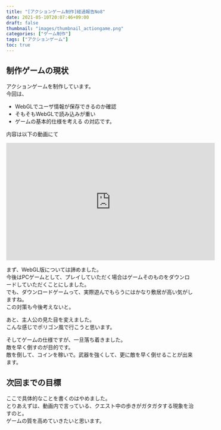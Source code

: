 ```yaml
---
title: "[アクションゲーム制作]経過報告No8"
date: 2021-05-10T20:07:46+09:00
draft: false
thumbnail: "images/thumbnail_actiongame.png"
categories: ["ゲーム制作"]
tags: ["アクションゲーム"]
toc: true
---
```


## 制作ゲームの現状  
アクションゲームを制作しています。  
今回は、
- WebGLでユーザ情報が保存できるのか確認
- そもそもWebGLで読み込みが重い
- ゲームの基本的仕様を考える
の対応です。  
  
内容は以下の動画にて  
<iframe width="560" height="315" src="https://www.youtube.com/embed/ZEOaxg_74p4" frameborder="0" allow="accelerometer; autoplay; clipboard-write; encrypted-media; gyroscope; picture-in-picture" allowfullscreen></iframe>  

まず、WebGL版については諦めました。  
今後はPCゲームとして、プレイしていただく場合はゲームそのものをダウンロードしていただくことにしました。  
でも、ダウンロードゲームって、実際遊んでもらうにはかなり敷居が高い気がしますね。  
この対策も今後考えないと。  
  

あと、主人公の見た目を変えました。  
こんな感じでポリゴン風で行こうと思います。  
  
そしてゲームの仕様ですが、一旦落ち着きました。  
敵を早く倒すのが目的です。  
敵を倒して、コインを稼いで。武器を強くして、更に敵を早く倒せることが出来ます。  
  


## 次回までの目標
ここで具体的なことを書くのはやめました。  
とりあえずは、動画内で言っている、クエスト中の歩きがガタガタする現象を治すのと。  
ゲームの質を高めていきたいと思います。  
  



